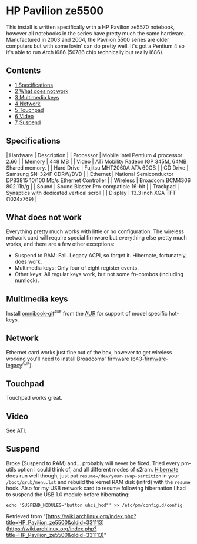 # HP Pavilion ze5500

This install is written specifically with a HP Pavilion ze5570 notebook, however all notebooks in the series have pretty much the same hardware. Manufactured in 2003 and 2004, the Pavilion 5500 series are older computers but with some lovin' can do pretty well. It's got a Pentium 4 so it's able to run Arch i686 (50786 chip technically but really i686).

## Contents

*   [1 Specifications](#Specifications)
*   [2 What does not work](#What_does_not_work)
*   [3 Multimedia keys](#Multimedia_keys)
*   [4 Network](#Network)
*   [5 Touchpad](#Touchpad)
*   [6 Video](#Video)
*   [7 Suspend](#Suspend)

## Specifications

| Hardware | Description |
| Processor | Mobile Intel Pentium 4 processor 2.66 |
| Memory | 448 MB |
| Video | ATi Mobility Radeon IGP 345M, 64MB Shared memory. |
| Hard Drive | Fujitsu MHT2060A ATA 60GB |
| CD Drive | Samsung SN-324F CDRW/DVD |
| Ethernet | National Semiconductor DP83815 10/100 Mb/s Ethernet Controller |
| Wireless | Broadcom BCM4306 802.11b/g |
| Sound | Sound Blaster Pro-compatible 16-bit |
| Trackpad | Synaptics with dedicated vertical scroll |
| Display | 13.3 inch XGA TFT (1024x769) |

## What does not work

Everything pretty much works with little or no configuration. The wireless network card will require special firmware but everything else pretty much works, and there are a few other exceptions:

*   Suspend to RAM: Fail. Legacy ACPI, so forget it. Hibernate, fortunately, does work.
*   Multimedia keys: Only four of eight register events.
*   Other keys: All regular keys work, but not some fn-combos (including numlock).

## Multimedia keys

Install [omnibook-git](https://aur.archlinux.org/packages/omnibook-git/)<sup><small>AUR</small></sup> from the [AUR](/index.php/AUR "AUR") for support of model specific hot-keys.

## Network

Ethernet card works just fine out of the box, however to get wireless working you'll need to install Broadcoms' firmware ([b43-firmware-legacy](https://aur.archlinux.org/packages/b43-firmware-legacy/)<sup><small>AUR</small></sup>).

## Touchpad

Touchpad works great.

## Video

See [ATI](/index.php/ATI "ATI").

## Suspend

Broke (Suspend to RAM) and... probably will never be fixed. Tried every pm-utils option I could think of, and all different modes of s2ram. [Hibernate](/index.php/Pm-utils "Pm-utils") does run well though, just put `resume=/dev/your-swap-partition` in your `/boot/grub/menu.lst` and rebuild the kernel RAM disk (initrd) with the `resume` hook. Also for my USB network card to resume following hibernation I had to suspend the USB 1.0 module before hibernating:

```
echo 'SUSPEND_MODULES="button uhci_hcd"' >> /etc/pm/config.d/config

```

Retrieved from "[https://wiki.archlinux.org/index.php?title=HP_Pavilion_ze5500&oldid=331113](https://wiki.archlinux.org/index.php?title=HP_Pavilion_ze5500&oldid=331113)"